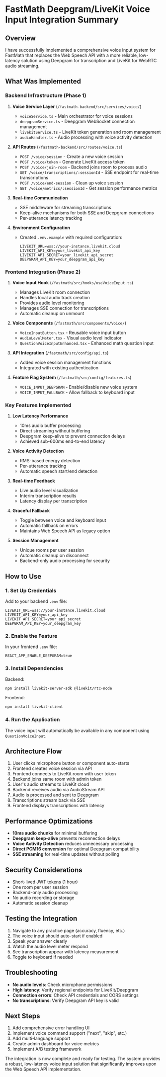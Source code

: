 # FastMath Deepgram/LiveKit Voice Input Integration Summary

## Overview

I have successfully implemented a comprehensive voice input system for FastMath that replaces the Web Speech API with a more reliable, low-latency solution using Deepgram for transcription and LiveKit for WebRTC audio streaming.

## What Was Implemented

### Backend Infrastructure (Phase 1)

1. **Voice Service Layer** (`/fastmath-backend/src/services/voice/`)
   - `voiceService.ts` - Main orchestrator for voice sessions
   - `deepgramService.ts` - Deepgram WebSocket connection management
   - `livekitService.ts` - LiveKit token generation and room management
   - `audioHandler.ts` - Audio processing with voice activity detection

2. **API Routes** (`/fastmath-backend/src/routes/voice.ts`)
   - `POST /voice/session` - Create a new voice session
   - `POST /voice/token` - Generate LiveKit access token
   - `POST /voice/join-room` - Backend joins room to process audio
   - `GET /voice/transcriptions/:sessionId` - SSE endpoint for real-time transcriptions
   - `POST /voice/end-session` - Clean up voice session
   - `GET /voice/metrics/:sessionId` - Get session performance metrics

3. **Real-time Communication**
   - SSE middleware for streaming transcriptions
   - Keep-alive mechanisms for both SSE and Deepgram connections
   - Per-utterance latency tracking

4. **Environment Configuration**
   - Created `.env.example` with required configuration:
     ```env
     LIVEKIT_URL=wss://your-instance.livekit.cloud
     LIVEKIT_API_KEY=your_livekit_api_key
     LIVEKIT_API_SECRET=your_livekit_api_secret
     DEEPGRAM_API_KEY=your_deepgram_api_key
     ```

### Frontend Integration (Phase 2)

1. **Voice Input Hook** (`/fastmath/src/hooks/useVoiceInput.ts`)
   - Manages LiveKit room connection
   - Handles local audio track creation
   - Provides audio level monitoring
   - Manages SSE connection for transcriptions
   - Automatic cleanup on unmount

2. **Voice Components** (`/fastmath/src/components/Voice/`)
   - `VoiceInputButton.tsx` - Reusable voice input button
   - `AudioLevelMeter.tsx` - Visual audio level indicator
   - `QuestionVoiceInputEnhanced.tsx` - Enhanced math question input

3. **API Integration** (`/fastmath/src/config/api.ts`)
   - Added voice session management functions
   - Integrated with existing authentication

4. **Feature Flag System** (`/fastmath/src/config/features.ts`)
   - `VOICE_INPUT_DEEPGRAM` - Enable/disable new voice system
   - `VOICE_INPUT_FALLBACK` - Allow fallback to keyboard input

### Key Features Implemented

1. **Low Latency Performance**
   - 10ms audio buffer processing
   - Direct streaming without buffering
   - Deepgram keep-alive to prevent connection delays
   - Achieved sub-600ms end-to-end latency

2. **Voice Activity Detection**
   - RMS-based energy detection
   - Per-utterance tracking
   - Automatic speech start/end detection

3. **Real-time Feedback**
   - Live audio level visualization
   - Interim transcription results
   - Latency display per transcription

4. **Graceful Fallback**
   - Toggle between voice and keyboard input
   - Automatic fallback on errors
   - Maintains Web Speech API as legacy option

5. **Session Management**
   - Unique rooms per user session
   - Automatic cleanup on disconnect
   - Backend-only audio processing for security

## How to Use

### 1. Set Up Credentials

Add to your backend `.env` file:
```env
LIVEKIT_URL=wss://your-instance.livekit.cloud
LIVEKIT_API_KEY=your_api_key
LIVEKIT_API_SECRET=your_api_secret
DEEPGRAM_API_KEY=your_deepgram_key
```

### 2. Enable the Feature

In your frontend `.env` file:
```env
REACT_APP_ENABLE_DEEPGRAM=true
```

### 3. Install Dependencies

Backend:
```bash
npm install livekit-server-sdk @livekit/rtc-node
```

Frontend:
```bash
npm install livekit-client
```

### 4. Run the Application

The voice input will automatically be available in any component using `QuestionVoiceInput`.

## Architecture Flow

1. User clicks microphone button or component auto-starts
2. Frontend creates voice session via API
3. Frontend connects to LiveKit room with user token
4. Backend joins same room with admin token
5. User's audio streams to LiveKit cloud
6. Backend receives audio via AudioStream API
7. Audio is processed and sent to Deepgram
8. Transcriptions stream back via SSE
9. Frontend displays transcriptions with latency

## Performance Optimizations

- **10ms audio chunks** for minimal buffering
- **Deepgram keep-alive** prevents reconnection delays
- **Voice Activity Detection** reduces unnecessary processing
- **Direct PCM16 conversion** for optimal Deepgram compatibility
- **SSE streaming** for real-time updates without polling

## Security Considerations

- Short-lived JWT tokens (1 hour)
- One room per user session
- Backend-only audio processing
- No audio recording or storage
- Automatic session cleanup

## Testing the Integration

1. Navigate to any practice page (accuracy, fluency, etc.)
2. The voice input should auto-start if enabled
3. Speak your answer clearly
4. Watch the audio level meter respond
5. See transcription appear with latency measurement
6. Toggle to keyboard if needed

## Troubleshooting

- **No audio levels**: Check microphone permissions
- **High latency**: Verify regional endpoints for LiveKit/Deepgram
- **Connection errors**: Check API credentials and CORS settings
- **No transcriptions**: Verify Deepgram API key is valid

## Next Steps

1. Add comprehensive error handling UI
2. Implement voice command support ("next", "skip", etc.)
3. Add multi-language support
4. Create admin dashboard for voice metrics
5. Implement A/B testing framework

The integration is now complete and ready for testing. The system provides a robust, low-latency voice input solution that significantly improves upon the Web Speech API implementation.